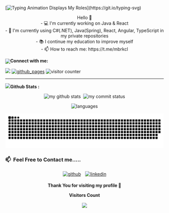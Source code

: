 [![Typing Animation Displays My Roles](https://readme-typing-svg.herokuapp.com?color=%2336BCF7&lines=Hello+I'm+Mehmet+Berke+Keçeli;Welcome+to+my+Github+profile;I'm+Junior+FullStack+Developer...;)](https://git.io/typing-svg)
<p align="center">
	 Hello 👋
	<br>
- 💻 I'm currently working on Java & React
	<br>
- 🌱 I'm currently using C#(.NET), Java(Spring), React, Angular, TypeScript in my private repositories
	<br>
- 📚 I continue my education to improve myself
	<br>
- 📫 How to reach me: https://t.me/mbrkcl
	<br>
<p><img src='https://raw.githubusercontent.com/ShahriarShafin/ShahriarShafin/main/Assets/handshake.gif' width="64" align="center"><b>Connect with me:</b></p>

[![](https://img.shields.io/badge/linkedin-%230077B5.svg?&style=for-the-badge&logo=linkedin&logoColor=white)](https://www.linkedin.com/in/mehmet-berke-ke%C3%A7eli-300576177/) 
<a href="https://github.com/mehmetberkekeceli" target="_blank"> <img src="https://user-images.githubusercontent.com/94930605/160260064-ff3aa908-cbfd-4350-ab28-a26a0b7a1819.png" alt="github_pages" height="28.5"/></a> <img src="https://komarev.com/ghpvc/?username=mehmetberkekeceli" alt="visitor counter"  height="28.5"/>
</p>
<hr>
<img src="https://media.giphy.com/media/cj87CxfRtrUifF3Ryk/giphy.gif" width="25"><b>Github Stats :</b>
<p align="center">
<img src="https://github-readme-stats.vercel.app/api?username=mehmetberkekeceli&theme=chartreuse-dark&show_icons=true" alt="my github stats" width="49%"/>&nbsp;
<img src="https://github-readme-streak-stats.herokuapp.com/?user=mehmetberkekeceli&theme=chartreuse-dark&show_icons=true" alt="my commit status" width="49%" /> </p>
<p align="center"> <img src="https://github-readme-stats.vercel.app/api/top-langs/?username=mehmetberkekeceli&theme=chartreuse-dark&layout=compact" alt="languages" width="50%" > </p>

<div align="center">
  <a href="https://1999azzar.github.io/1999AZZAR/">
  <img  src="https://github.com/1999AZZAR/1999AZZAR/blob/main/resources/img/grid-snake.svg"
       alt="snake" /></a>
</div>


<h3 align="left">📫 &nbsp;Feel Free to Contact me.....</h3>

<p align="center">
	<a href="https://github.com/mehmetberkekeceli"><img alt="github" width="10%" style="padding:5px" src="https://img.icons8.com/clouds/100/000000/github.png"/></a>
	<a href="https://www.linkedin.com/in/mehmet-berke-ke%C3%A7eli-300576177/"><img alt="linkedin" width="10%" style="padding:5px" src="https://img.icons8.com/clouds/100/000000/linkedin.png"/></a>
	
</p>

<p align="center"><b> Thank You for visiting my profile 🙏</b></p>

<div align="center">
 <b style = {font-weight: 600}>Visitors Count</b>

<p align="center"><img align="center" src="https://profile-counter.glitch.me/{mehmetberkekeceli}/count.svg" /></p> 
<br>
</div>
